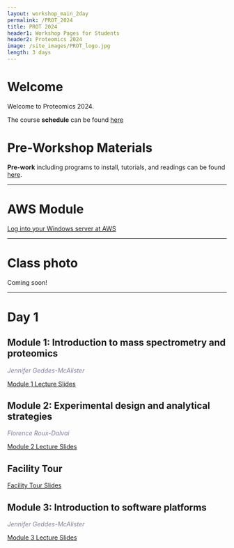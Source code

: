 ```yaml
---
layout: workshop_main_2day
permalink: /PROT_2024
title: PROT 2024
header1: Workshop Pages for Students
header2: Proteomics 2024
image: /site_images/PROT_logo.jpg
length: 3 days
---
```


# Welcome <a id="welcome"></a>

Welcome to Proteomics 2024.  

The course **schedule** can be found [here](https://bioinformaticsdotca.github.io/PROT_2024_schedule)

<!-- Meet your **faculty** [here]() -->

# Pre-Workshop Materials <a id="preworkshop"></a>

**Pre-work** including programs to install, tutorials, and readings can be found [here](https://docs.google.com/forms/d/e/1FAIpQLScSkUfju24IarDfunnvCKcBvN8SW7-m-5arH-zlfrtY0ahsFw/viewform?usp=sf_link).  

***

# AWS Module <a id="preworkshop"></a>

[Log into your Windows server at AWS](https://bioinformaticsdotca.github.io/AWS_setup_Windows)

***

# Class photo

Coming soon!

***

# Day 1 <a id="day1"></a>

##  Module 1: Introduction to mass spectrometry and proteomics

*<font color="#827e9c">Jennifer Geddes-McAlister</font>*  

[Module 1 Lecture Slides](https://drive.google.com/file/d/1E5asgog2C7weaRSiB6ugkh1VYmPkRE-s/view?usp=drive_link)  
<!-- [Module 1 Lecture Recording]()   -->
<!-- [Module 1 Lab]()   -->

##  Module 2: Experimental design and analytical strategies

*<font color="#827e9c">Florence Roux-Dalvai</font>*  

[Module 2 Lecture Slides](https://drive.google.com/file/d/1YbC9CTYw5fG9P1CwJ-vDNXXS5p76Q9lw/view?usp=sharing)  
<!-- [Module 2 Lecture Recording]()   -->
<!-- [Module 2 Lab]()   -->

## Facility Tour
[Facility Tour Slides](https://drive.google.com/file/d/1fH4iKXh-Zvzj_nsPN1fLYMkHeRUAy6bB/view?usp=drive_link)  

##  Module 3: Introduction to software platforms

*<font color="#827e9c">Jennifer Geddes-McAlister</font>*  

[Module 3 Lecture Slides](https://drive.google.com/file/d/19et9OvwT69uu-GLvj5HDE___kHbw95CJ/view?usp=drive_link)  
<!-- [Module 3 Lecture Recording]()   -->
<!-- [Module 3 Lab]()   -->

<!-- # Day 2 <a id="day2"></a> -->


<!-- ##  Module 4 -->

<!-- *<font color="#827e9c">Guillaume Bourque</font>*   -->

<!-- [Module 4 Lecture Slides]()   -->
<!-- [Module 4 Lecture Recording]()   -->
<!-- [Module 4 Lab]()   --> 

<!-- # Day 3 <a id="day2"></a> -->

<!-- ##  Module 5 -->

<!-- *<font color="#827e9c">David Bujold</font>*   -->

<!-- [Module 5 Lecture Slides]()   -->
<!-- [Module 5 Lecture Recording]()   -->
<!-- [Module 5 Lab]()   -->
